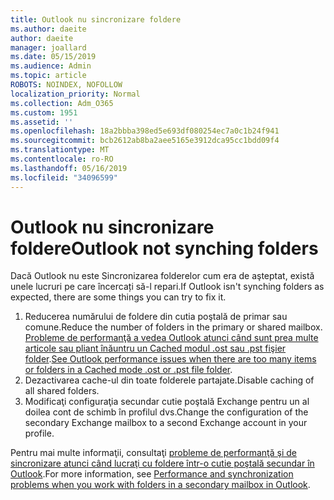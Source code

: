 ```yaml
---
title: Outlook nu sincronizare foldere
ms.author: daeite
author: daeite
manager: joallard
ms.date: 05/15/2019
ms.audience: Admin
ms.topic: article
ROBOTS: NOINDEX, NOFOLLOW
localization_priority: Normal
ms.collection: Adm_O365
ms.custom: 1951
ms.assetid: ''
ms.openlocfilehash: 18a2bbba398ed5e693df080254ec7a0c1b24f941
ms.sourcegitcommit: bcb2612ab8ba2aee5165e3912dca95cc1bdd09f4
ms.translationtype: MT
ms.contentlocale: ro-RO
ms.lasthandoff: 05/16/2019
ms.locfileid: "34096599"
---
```

# <a name="outlook-not-synching-folders"></a><span data-ttu-id="e8d39-102">Outlook nu sincronizare foldere</span><span class="sxs-lookup"><span data-stu-id="e8d39-102">Outlook not synching folders</span></span>

<span data-ttu-id="e8d39-103">Dacă Outlook nu este Sincronizarea folderelor cum era de aşteptat, există unele lucruri pe care încercați să-l repari.</span><span class="sxs-lookup"><span data-stu-id="e8d39-103">If Outlook isn't synching folders as expected, there are some things you can try to fix it.</span></span>

1. <span data-ttu-id="e8d39-104">Reducerea numărului de foldere din cutia poştală de primar sau comune.</span><span class="sxs-lookup"><span data-stu-id="e8d39-104">Reduce the number of folders in the primary or shared mailbox.</span></span> <span data-ttu-id="e8d39-105">[Probleme de performanţă a vedea Outlook atunci când sunt prea multe articole sau pliant înăuntru un Cached modul .ost sau .pst fişier folder](https://support.microsoft.com/help/2768656).</span><span class="sxs-lookup"><span data-stu-id="e8d39-105">[See Outlook performance issues when there are too many items or folders in a Cached mode .ost or .pst file folder](https://support.microsoft.com/help/2768656).</span></span>
2. <span data-ttu-id="e8d39-106">Dezactivarea cache-ul din toate folderele partajate.</span><span class="sxs-lookup"><span data-stu-id="e8d39-106">Disable caching of all shared folders.</span></span>
3. <span data-ttu-id="e8d39-107">Modificaţi configuraţia secundar cutie poştală Exchange pentru un al doilea cont de schimb în profilul dvs.</span><span class="sxs-lookup"><span data-stu-id="e8d39-107">Change the configuration of the secondary Exchange mailbox to a second Exchange account in your profile.</span></span>
 
<span data-ttu-id="e8d39-108">Pentru mai multe informaţii, consultaţi [probleme de performanţă şi de sincronizare atunci când lucraţi cu foldere într-o cutie poştală secundar în Outlook](https://support.microsoft.com/help/3115602).</span><span class="sxs-lookup"><span data-stu-id="e8d39-108">For more information, see [Performance and synchronization problems when you work with folders in a secondary mailbox in Outlook](https://support.microsoft.com/help/3115602).</span></span>